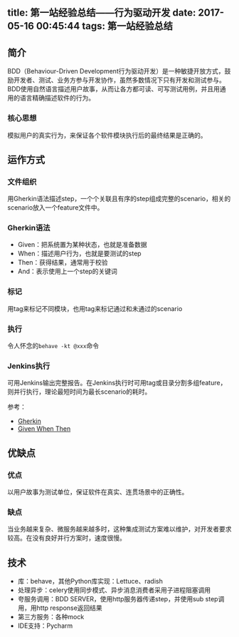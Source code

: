 title: 第一站经验总结——行为驱动开发
date: 2017-05-16 00:45:44
tags: 第一站经验总结
---
## 简介

BDD（Behaviour-Driven Development行为驱动开发）是一种敏捷开放方式，鼓励开发者、测试、业务方参与开发协作，虽然多数情况下只有开发和测试参与。BDD使用自然语言描述用户故事，从而让各方都可读、可写测试用例，并且用通用的语言精确描述软件的行为。

### 核心思想

模拟用户的真实行为，来保证各个软件模块执行后的最终结果是正确的。


## 运作方式

### 文件组织
用Gherkin语法描述step，一个个关联且有序的step组成完整的scenario，相关的scenario放入一个feature文件中。

### Gherkin语法

- Given：把系统置为某种状态，也就是准备数据
- When：描述用户行为，也就是要测试的step
- Then：获得结果，通常用于校验
- And：表示使用上一个step的关键词

### 标记
用tag来标记不同模块，也用tag来标记通过和未通过的scenario

### 执行
令人怀念的`behave -kt @xxx`命令

### Jenkins执行

可用Jenkins输出完整报告。在Jenkins执行时可用tag或目录分割多组feature，则并行执行，理论最短时间为最长scenario的耗时。

参考：
- [Gherkin](https://github.com/cucumber/cucumber/wiki/Given-When-Then)
- [Given When Then](https://github.com/cucumber/cucumber/wiki/Given-When-Then)

## 优缺点

### 优点

以用户故事为测试单位，保证软件在真实、连贯场景中的正确性。

### 缺点

当业务越来复杂、微服务越来越多时，这种集成测试方案难以维护，对开发者要求较高。在没有良好并行方案时，速度很慢。

## 技术

- 库：behave，其他Python库实现：Lettuce、radish
- 处理异步：celery使用同步模式、异步消息消费者采用子进程阻塞调用
- 夸服务调用：BDD SERVER，使用http服务器传递step，并使用sub step调用，用http response返回结果
- 第三方服务：各种mock
- IDE支持：Pycharm
